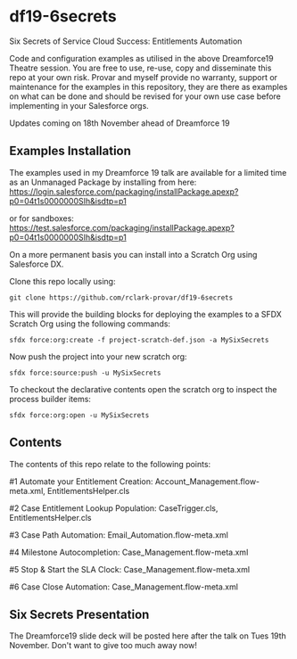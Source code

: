 # df19-6secrets
Six Secrets of Service Cloud Success: Entitlements Automation

Code and configuration examples as utilised in the above Dreamforce19 Theatre session. You are free to use, re-use, copy and disseminate this repo at your own risk. Provar and myself provide no warranty, support or maintenance for the examples in this repository, they are there as examples on what can be done and should be revised for your own use case before implementing in your Salesforce orgs.

Updates coming on 18th November ahead of Dreamforce 19

Examples Installation
---------------------

The examples used in my Dreamforce 19 talk are available for a limited time as an Unmanaged Package by installing from here:
https://login.salesforce.com/packaging/installPackage.apexp?p0=04t1s0000000SIh&isdtp=p1

or for sandboxes:
https://test.salesforce.com/packaging/installPackage.apexp?p0=04t1s0000000SIh&isdtp=p1


On a more permanent basis you can install into a Scratch Org using Salesforce DX.

Clone this repo locally using:
```
git clone https://github.com/rclark-provar/df19-6secrets
```

This will provide the building blocks for deploying the examples to a SFDX Scratch Org using the following commands:
```
sfdx force:org:create -f project-scratch-def.json -a MySixSecrets
```

Now push the project into your new scratch org:
```
sfdx force:source:push -u MySixSecrets
```

To checkout the declarative contents open the scratch org to inspect the process builder items:
```
sfdx force:org:open -u MySixSecrets
```

Contents
--------
The contents of this repo relate to the following points:

#1 Automate your Entitlement Creation:
    Account_Management.flow-meta.xml,
    EntitlementsHelper.cls
    
#2 Case Entitlement Lookup Population:
    CaseTrigger.cls,
    EntitlementsHelper.cls
    
#3 Case Path Automation:
    Email_Automation.flow-meta.xml
    
#4 Milestone Autocompletion:
    Case_Management.flow-meta.xml

#5 Stop & Start the SLA Clock:
    Case_Management.flow-meta.xml

#6 Case Close Automation:
    Case_Management.flow-meta.xml

Six Secrets Presentation
------------------------
The Dreamforce19 slide deck will be posted here after the talk on Tues 19th November. Don't want to give too much away now!
